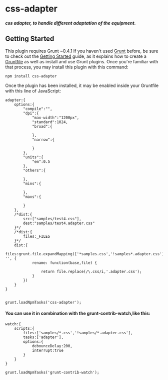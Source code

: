 css-adapter
===========



##### css adapter, to handle different adaptation of the equipment.

## Getting Started
This plugin requires Grunt ~0.4.1
If you haven't used <a href="http://gruntjs.com/">Grunt</a> before, be sure to check out the <a href="http://gruntjs.com/getting-started">Getting Started</a> guide, as it explains how to create a <a href="http://gruntjs.com/sample-gruntfile">Gruntfile</a> as well as install and use Grunt plugins. Once you're familiar with that process, you may install this plugin with this command:

    npm install css-adapter
Once the plugin has been installed, it may be enabled inside your Gruntfile with this line of JavaScript:
    
	adapter:{
        options:{
            "compile":"",
            "dpi":{
                "max-width":"1200px",
                "standard":1024,
                "broad":{
                    
                },
                "narrow":{
                    
                }
            },
            "units":{
                "em":0.5
            },
            "others":{
                
            },
            "mins":{
                
            },
            "maxs":{
                
            }
        },
        /*dist:{
            src:["samples/test4.css"],
            dest:"samples/test4.adapter.css"
        }*/
        /*dist:{
            files:_FILES
        }*/
        dist:{
            files:grunt.file.expandMapping(['*samples.css','!samples*.adapter.css'], '', {
                rename: function(base,file) {
                    
                    return file.replace(/\.css/i,'.adapter.css');
                }
            })
        }
    }
	
	
	grunt.loadNpmTasks('css-adapter');
	
#### You can use it in combination with the grunt-contrib-watch,like this:
    watch:{
        scripts:{
            files:['samples/*.css','!samples/*.adapter.css'],
            tasks:['adapter'],
            options:{
                debounceDelay:200,
                interrupt:true
            }
        }
    }
    
    grunt.loadNpmTasks('grunt-contrib-watch');

